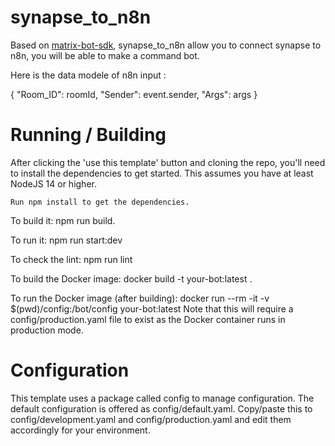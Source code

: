 # synapse_to_n8n

Based on [matrix-bot-sdk](https://github.com/turt2live/matrix-bot-sdk-bot-template), synapse_to_n8n allow you to connect synapse to n8n, you will be able to make a command bot.

Here is the data modele of n8n input :

  {
	  "Room_ID": roomId,
	  "Sender": event.sender,
	  "Args": args
  }

# Running / Building

After clicking the 'use this template' button and cloning the repo, you'll need to install the dependencies to get started. This assumes you have at least NodeJS 14 or higher.

    Run npm install to get the dependencies.

To build it: npm run build.

To run it: npm run start:dev

To check the lint: npm run lint

To build the Docker image: docker build -t your-bot:latest .

To run the Docker image (after building): docker run --rm -it -v $(pwd)/config:/bot/config your-bot:latest Note that this will require a config/production.yaml file to exist as the Docker container runs in production mode.

# Configuration

This template uses a package called config to manage configuration. The default configuration is offered as config/default.yaml. Copy/paste this to config/development.yaml and config/production.yaml and edit them accordingly for your environment.

